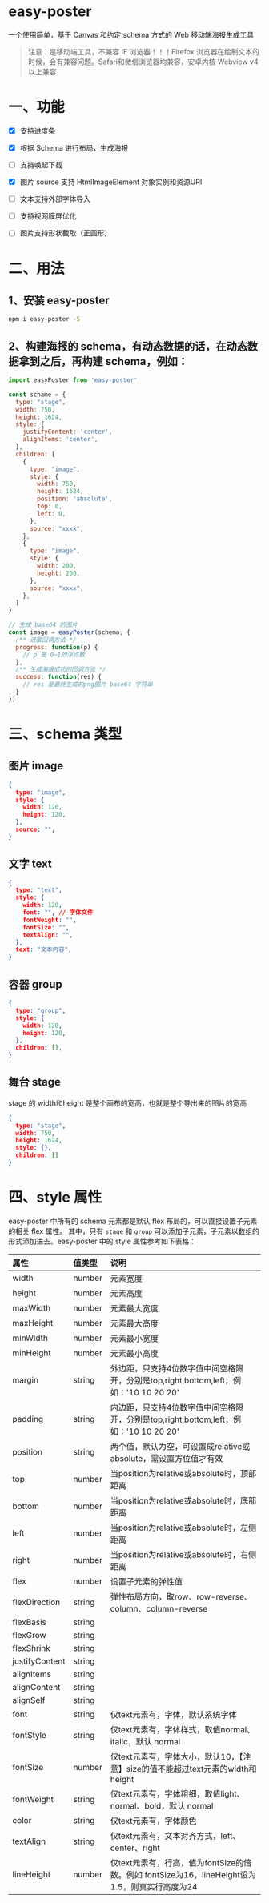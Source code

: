 # easy-poster
一个使用简单，基于 Canvas 和约定 schema 方式的 Web 移动端海报生成工具

> 注意：是移动端工具，不兼容 IE 浏览器！！！Firefox 浏览器在绘制文本的时候，会有兼容问题。Safari和微信浏览器均兼容，安卓内核 Webview v4以上兼容


# 一、功能
- [x] 支持进度条
- [x] 根据 Schema 进行布局，生成海报
- [ ] 支持唤起下载
- [x] 图片 source 支持 HtmlImageElement 对象实例和资源URI
- [ ] 文本支持外部字体导入
- [ ] 支持视网膜屏优化
- [ ] 图片支持形状截取（正圆形）


# 二、用法

## 1、安装 easy-poster

```bash
npm i easy-poster -S
```

## 2、构建海报的 schema，有动态数据的话，在动态数据拿到之后，再构建 schema，例如：

```js
import easyPoster from 'easy-poster'

const schame = {
  type: "stage",
  width: 750,
  height: 1624,
  style: {
    justifyContent: 'center',
    alignItems: 'center',
  },
  children: [
    {
      type: "image",
      style: {
        width: 750,
        height: 1624,
        position: 'absolute',
        top: 0,
        left: 0,
      },
      source: "xxxx",
    },
    {
      type: "image",
      style: {
        width: 200,
        height: 200,
      },
      source: "xxxx",
    },
  ]
}

// 生成 base64 的图片
const image = easyPoster(schema, {
  /** 进度回调方法 */
  progress: function(p) {
    // p 是 0~1的浮点数
  },
  /** 生成海报成功的回调方法 */
  success: function(res) {
    // res 是最终生成的png图片 base64 字符串
  }
})
```


# 三、schema 类型

## 图片 image

```json
{
  type: "image",
  style: {
    width: 120,
    height: 120,
  },
  source: "",
}
```

## 文字 text

```json
{
  type: "text",
  style: {
    width: 120,
    font: "", // 字体文件
    fontWeight: "",
    fontSize: "",
    textAlign: "",
  },
  text: "文本内容",
}
```

## 容器 group

```json
{
  type: "group",
  style: {
    width: 120,
    height: 120,
  },
  children: [],
}
```

## 舞台 stage

stage 的 width和height 是整个画布的宽高，也就是整个导出来的图片的宽高

```json
{
  type: "stage",
  width: 750,
  height: 1624,
  style: {},
  children: []
}
```


# 四、style 属性

easy-poster 中所有的 schema 元素都是默认 flex 布局的，可以直接设置子元素的相关 flex 属性。
其中，只有 `stage` 和 `group` 可以添加子元素，子元素以数组的形式添加进去。easy-poster 中的 style 属性参考如下表格：

|属性|值类型|说明|
|:-|:-|:-|
|width|number|元素宽度|
|height|number|元素高度|
|maxWidth|number|元素最大宽度|
|maxHeight|number|元素最大高度|
|minWidth|number|元素最小宽度|
|minHeight|number|元素最小高度|
|margin|string|外边距，只支持4位数字值中间空格隔开，分别是top,right,bottom,left，例如：'10 10 20 20'|
|padding|string|内边距，只支持4位数字值中间空格隔开，分别是top,right,bottom,left，例如：'10 10 20 20'|
|position|string|两个值，默认为空，可设置成relative或absolute，需设置方位值才有效|
|top|number|当position为relative或absolute时，顶部距离|
|bottom|number|当position为relative或absolute时，底部距离|
|left|number|当position为relative或absolute时，左侧距离|
|right|number|当position为relative或absolute时，右侧距离|
|flex|number|设置子元素的弹性值|
|flexDirection|string|弹性布局方向，取row、row-reverse、column、column-reverse|
|flexBasis|string|  |
|flexGrow|string|  |
|flexShrink|string|  |
|justifyContent|string| |
|alignItems|string|  |
|alignContent|string|  |
|alignSelf|string|  |
|font|string|仅text元素有，字体，默认系统字体|
|fontStyle|string|仅text元素有，字体样式，取值normal、italic，默认 normal|
|fontSize|number|仅text元素有，字体大小，默认10，【注意】size的值不能超过text元素的width和height|
|fontWeight|string|仅text元素有，字体粗细，取值light、normal、bold，默认 normal|
|color|string|仅text元素有，字体颜色|
|textAlign|string|仅text元素有，文本对齐方式，left、center、right|
|lineHeight|number|仅text元素有，行高，值为fontSize的倍数。例如 fontSize为16，lineHeight设为1.5，则真实行高度为24|
